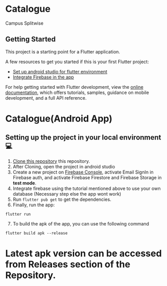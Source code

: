 # Catalogue

Campus Splitwise

## Getting Started

This project is a starting point for a Flutter application.

A few resources to get you started if this is your first Flutter project:

- [Set up android studio for flutter environment](https://www.youtube.com/watch?v=hfz_AraTk_k&feature=youtu.be&ab_channel=GeeksforGeeks)
- [Integrate Firebase in the app](https://www.youtube.com/watch?v=sz4slPFwEvs)

For help getting started with Flutter development, view the
[online documentation](https://docs.flutter.dev/), which offers tutorials,
samples, guidance on mobile development, and a full API reference.

# Catalogue(Android App)

## Setting up the project in your local environment💻

1. [Clone this repository](https://github.com/Hareesh-Nandigrama/splitwise) this repository.
2. After Cloning, open the project in android studio
3. Create a new project on [Firebase Console](https://console.firebase.google.com/), activate Email SignIn in Firebase auth, and activate Firebase Firestore and Firebase Storage in **test mode**.
4. Integrate firebase using the tutorial mentioned above to use your own database (Necessary step else the app wont work)
5. Run `flutter pub get` to get the dependencies.
6. Finally, run the app:

```
flutter run
```
7. To build the apk of the app, you can use the following command
```
flutter build apk --release
```

# Latest apk version can be accessed from Releases section of the Repository.

